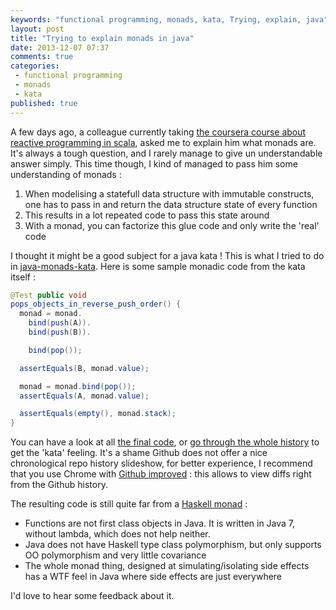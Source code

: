 ```yaml
---
keywords: "functional programming, monads, kata, Trying, explain, java"
layout: post
title: "Trying to explain monads in java"
date: 2013-12-07 07:37
comments: true
categories:
 - functional programming
 - monads
 - kata
published: true
---
```

A few days ago, a colleague currently taking [the coursera course about reactive programming in scala](https://www.coursera.org/course/reactive), asked me to explain him what monads are. It's always a tough question, and I rarely manage to give un understandable answer simply. This time though, I kind of managed to pass him some understanding of monads :

1. When modelising a statefull data structure with immutable constructs, one has to pass in and return the data structure state of every function
2. This results in a lot repeated code to pass this state around
3. With a monad, you can factorize this glue code and only write the 'real' code

I thought it might be a good subject for a java kata ! This is what I tried to do in [java-monads-kata](https://github.com/philou/java-monads-kata). Here is some sample monadic code from the kata itself :

```java
@Test public void
pops_objects_in_reverse_push_order() {
  monad = monad.
    bind(push(A)).
    bind(push(B)).

    bind(pop());

  assertEquals(B, monad.value);

  monad = monad.bind(pop());
  assertEquals(A, monad.value);

  assertEquals(empty(), monad.stack);
}
```

You can have a look at all [the final code](https://github.com/philou/java-monads-kata), or [go through the whole history](https://github.com/philou/java-monads-kata/commits/master) to get the 'kata' feeling. It's a shame Github does not offer a nice chronological repo history slideshow, for better experience, I recommend that you use Chrome with [Github improved](https://chrome.google.com/webstore/detail/github-improved/nkbnmpfpclijlllipmfbkkednidgngaa) : this allows to view diffs right from the Github history.

The resulting code is still quite far from a [Haskell monad](http://www.haskell.org/haskellwiki/Monad) :

* Functions are not first class objects in Java. It is written in Java 7, without lambda, which does not help neither.
* Java does not have Haskell type class polymorphism, but only supports OO polymorphism and very little covariance
* The whole monad thing, designed at simulating/isolating side effects has a WTF feel in Java where side effects are just everywhere

I'd love to hear some feedback about it.